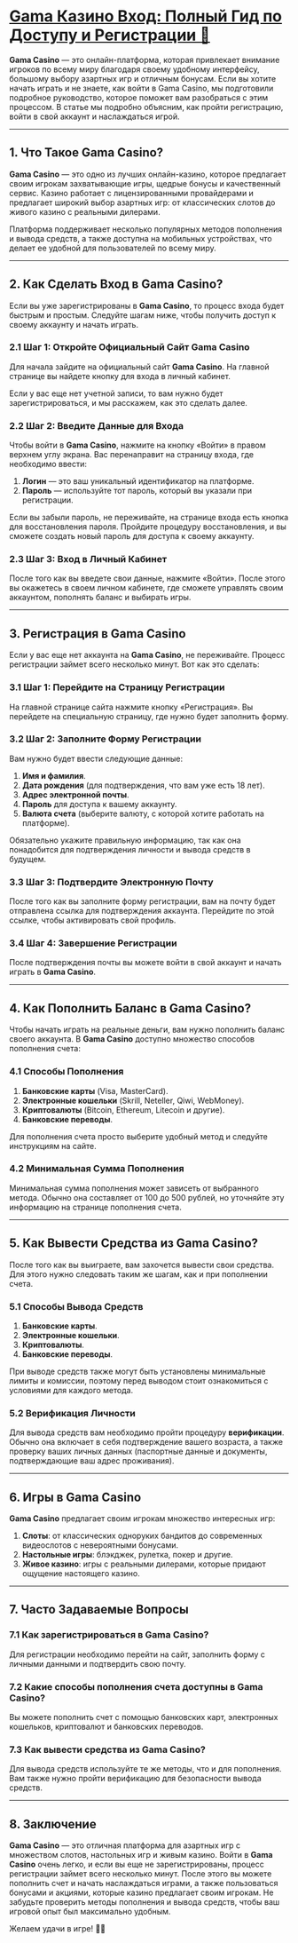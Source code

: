 # [Gama Казино Вход: Полный Гид по Доступу и Регистрации 🎰](https://brandplay.link/RD52jZbL)

**Gama Casino** — это онлайн-платформа, которая привлекает внимание игроков по всему миру благодаря своему удобному интерфейсу, большому выбору азартных игр и отличным бонусам. Если вы хотите начать играть и не знаете, как войти в Gama Casino, мы подготовили подробное руководство, которое поможет вам разобраться с этим процессом. В статье мы подробно объясним, как пройти регистрацию, войти в свой аккаунт и наслаждаться игрой.

***

## 1. Что Такое Gama Casino?

**Gama Casino** — это одно из лучших онлайн-казино, которое предлагает своим игрокам захватывающие игры, щедрые бонусы и качественный сервис. Казино работает с лицензированными провайдерами и предлагает широкий выбор азартных игр: от классических слотов до живого казино с реальными дилерами.

Платформа поддерживает несколько популярных методов пополнения и вывода средств, а также доступна на мобильных устройствах, что делает ее удобной для пользователей по всему миру.

***

## 2. Как Сделать Вход в Gama Casino?

Если вы уже зарегистрированы в **Gama Casino**, то процесс входа будет быстрым и простым. Следуйте шагам ниже, чтобы получить доступ к своему аккаунту и начать играть.

### 2.1 Шаг 1: Откройте Официальный Сайт Gama Casino

Для начала зайдите на официальный сайт **Gama Casino**. На главной странице вы найдете кнопку для входа в личный кабинет.

Если у вас еще нет учетной записи, то вам нужно будет зарегистрироваться, и мы расскажем, как это сделать далее.

### 2.2 Шаг 2: Введите Данные для Входа

Чтобы войти в **Gama Casino**, нажмите на кнопку «Войти» в правом верхнем углу экрана. Вас перенаправит на страницу входа, где необходимо ввести:

1. **Логин** — это ваш уникальный идентификатор на платформе.
2. **Пароль** — используйте тот пароль, который вы указали при регистрации.

Если вы забыли пароль, не переживайте, на странице входа есть кнопка для восстановления пароля. Пройдите процедуру восстановления, и вы сможете создать новый пароль для доступа к своему аккаунту.

### 2.3 Шаг 3: Вход в Личный Кабинет

После того как вы введете свои данные, нажмите «Войти». После этого вы окажетесь в своем личном кабинете, где сможете управлять своим аккаунтом, пополнять баланс и выбирать игры.

***

## 3. Регистрация в Gama Casino

Если у вас еще нет аккаунта на **Gama Casino**, не переживайте. Процесс регистрации займет всего несколько минут. Вот как это сделать:

### 3.1 Шаг 1: Перейдите на Страницу Регистрации

На главной странице сайта нажмите кнопку «Регистрация». Вы перейдете на специальную страницу, где нужно будет заполнить форму.

### 3.2 Шаг 2: Заполните Форму Регистрации

Вам нужно будет ввести следующие данные:

1. **Имя и фамилия**.
2. **Дата рождения** (для подтверждения, что вам уже есть 18 лет).
3. **Адрес электронной почты**.
4. **Пароль** для доступа к вашему аккаунту.
5. **Валюта счета** (выберите валюту, с которой хотите работать на платформе).

Обязательно укажите правильную информацию, так как она понадобится для подтверждения личности и вывода средств в будущем.

### 3.3 Шаг 3: Подтвердите Электронную Почту

После того как вы заполните форму регистрации, вам на почту будет отправлена ссылка для подтверждения аккаунта. Перейдите по этой ссылке, чтобы активировать свой профиль.

### 3.4 Шаг 4: Завершение Регистрации

После подтверждения почты вы можете войти в свой аккаунт и начать играть в **Gama Casino**.

***

## 4. Как Пополнить Баланс в Gama Casino?

Чтобы начать играть на реальные деньги, вам нужно пополнить баланс своего аккаунта. В **Gama Casino** доступно множество способов пополнения счета:

### 4.1 Способы Пополнения

1. **Банковские карты** (Visa, MasterCard).
2. **Электронные кошельки** (Skrill, Neteller, Qiwi, WebMoney).
3. **Криптовалюты** (Bitcoin, Ethereum, Litecoin и другие).
4. **Банковские переводы**.

Для пополнения счета просто выберите удобный метод и следуйте инструкциям на сайте.

### 4.2 Минимальная Сумма Пополнения

Минимальная сумма пополнения может зависеть от выбранного метода. Обычно она составляет от 100 до 500 рублей, но уточняйте эту информацию на странице пополнения счета.

***

## 5. Как Вывести Средства из Gama Casino?

После того как вы выиграете, вам захочется вывести свои средства. Для этого нужно следовать таким же шагам, как и при пополнении счета.

### 5.1 Способы Вывода Средств

1. **Банковские карты**.
2. **Электронные кошельки**.
3. **Криптовалюты**.
4. **Банковские переводы**.

При выводе средств также могут быть установлены минимальные лимиты и комиссии, поэтому перед выводом стоит ознакомиться с условиями для каждого метода.

### 5.2 Верификация Личности

Для вывода средств вам необходимо пройти процедуру **верификации**. Обычно она включает в себя подтверждение вашего возраста, а также проверку ваших личных данных (паспортные данные и документы, подтверждающие ваш адрес проживания).

***

## 6. Игры в Gama Casino

**Gama Casino** предлагает своим игрокам множество интересных игр:

1. **Слоты**: от классических одноруких бандитов до современных видеослотов с невероятными бонусами.
2. **Настольные игры**: блэкджек, рулетка, покер и другие.
3. **Живое казино**: игры с реальными дилерами, которые придают ощущение настоящего казино.

***

## 7. Часто Задаваемые Вопросы

### 7.1 Как зарегистрироваться в Gama Casino?

Для регистрации необходимо перейти на сайт, заполнить форму с личными данными и подтвердить свою почту.

### 7.2 Какие способы пополнения счета доступны в Gama Casino?

Вы можете пополнить счет с помощью банковских карт, электронных кошельков, криптовалют и банковских переводов.

### 7.3 Как вывести средства из Gama Casino?

Для вывода средств используйте те же методы, что и для пополнения. Вам также нужно пройти верификацию для безопасности вывода средств.

***

## 8. Заключение

**Gama Casino** — это отличная платформа для азартных игр с множеством слотов, настольных игр и живым казино. Войти в **Gama Casino** очень легко, и если вы еще не зарегистрированы, процесс регистрации займет всего несколько минут. После этого вы можете пополнить счет и начать наслаждаться играми, а также пользоваться бонусами и акциями, которые казино предлагает своим игрокам. Не забудьте проверить методы пополнения и вывода средств, чтобы ваш игровой опыт был максимально удобным.

Желаем удачи в игре! 🎰💸
